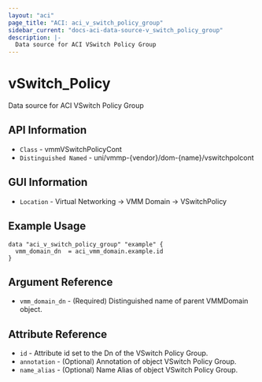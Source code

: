 ```yaml
---
layout: "aci"
page_title: "ACI: aci_v_switch_policy_group"
sidebar_current: "docs-aci-data-source-v_switch_policy_group"
description: |-
  Data source for ACI VSwitch Policy Group
---
```


# vSwitch_Policy #

Data source for ACI VSwitch Policy Group


## API Information ##

* `Class` - vmmVSwitchPolicyCont
* `Distinguished Named` - uni/vmmp-{vendor}/dom-{name}/vswitchpolcont

## GUI Information ##

* `Location` - Virtual Networking -> VMM Domain -> VSwitchPolicy



## Example Usage ##

```hcl
data "aci_v_switch_policy_group" "example" {
  vmm_domain_dn  = aci_vmm_domain.example.id
}
```

## Argument Reference ##

* `vmm_domain_dn` - (Required) Distinguished name of parent VMMDomain object.

## Attribute Reference ##
* `id` - Attribute id set to the Dn of the VSwitch Policy Group.
* `annotation` - (Optional) Annotation of object VSwitch Policy Group.
* `name_alias` - (Optional) Name Alias of object VSwitch Policy Group.
